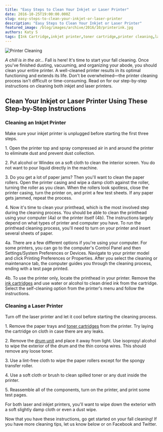 ```yaml
---
title: "Easy Steps to Clean Your Inkjet or Laser Printer"
date: 2016-10-25T19:00:00.000Z
slug: easy-steps-to-clean-your-inkjet-or-laser-printer
description: "Easy Steps to Clean Your Inkjet or Laser Printer"
featured_image: /blog/images/archive/2016/10/printerink.jpg
authors: Katy S
tags: [Ink Cartridge,inkjet printer,toner cartridge,printer cleaning,laser printer]
---
```


![Printer Cleaning](/blog/images/printerink.jpg "Printer Cartridges")

_A chill is in the air…_ Fall is here! It's time to start your fall cleaning. Once you've finished dusting, vacuuming, and organizing your abode, you should clean your entire printer. A well-cleaned printer results in its optimal functioning and extends its life. Don't be overwhelmed—the printer cleaning process isn't difficult or time-consuming. Read on for our step-by-step instructions on cleaning both inkjet and laser printers.

## Clean Your Inkjet or Laser Printer Using These Step-by-Step Instructions

### Cleaning an Inkjet Printer

Make sure your inkjet printer is unplugged before starting the first three steps.

1\. Open the printer top and spray compressed air in and around the printer to eliminate dust and prevent dust collection. 

2\. Put alcohol or Windex on a soft cloth to clean the interior screen. You do not want to pour liquid directly in the machine.

3\. Do you get a lot of paper jams? Then you'll want to clean the paper rollers. Open the printer casing and wipe a damp cloth against the roller, turning the roller as you clean. When the rollers look spotless, close the printer casing, turn the printer on, and print a few test sheets. If any paper gets jammed, repeat the process.

4\. Now it's time to clean your printhead, which is the most involved step during the cleaning process. You should be able to clean the printhead using your computer (4a) or the printer itself (4b). The instructions largely depend on what types of printer and computer you have. To run the printhead cleaning process, you'll need to turn on your printer and insert several sheets of paper.

4a. There are a few different options if you're using your computer. For some printers, you can go to the computer's Control Panel and then Settings/System Preferences or Devices. Navigate to your printer model and click Printing Preferences or Properties. After you select the cleaning or maintenance tab, the computer guides you through the cleaning process, ending with a test page printed.

4b. To use the printer only, locate the printhead in your printer. Remove the [ink cartridges](https://www.compandsave.com) and use water or alcohol to clean dried ink from the cartridge. Select the self-cleaning option from the printer's menu and follow the instructions.

### Cleaning a Laser Printer

Turn off the laser printer and let it cool before starting the cleaning process. 

1\. Remove the paper trays and [toner cartridges](https://www.compandsave.com) from the printer. Try laying the cartridge on cloth in case there are any leaks.

2\. Remove the [drum unit](https://search.compandsave.com/search?keywords=drum) and place it away from light. Use isopropyl alcohol to wipe the exterior of the drum and the thin corona wires. This should remove any loose toner. 

3\. Use a lint-free cloth to wipe the paper rollers except for the spongy transfer roller.

4\. Use a soft cloth or brush to clean spilled toner or any dust inside the printer.

5\. Reassemble all of the components, turn on the printer, and print some test pages.

For both laser and inkjet printers, you'll want to wipe down the exterior with a soft slightly damp cloth or even a dust wipe. 

Now that you have these instructions, go get started on your fall cleaning! If you have more cleaning tips, let us know below or on Facebook and Twitter.